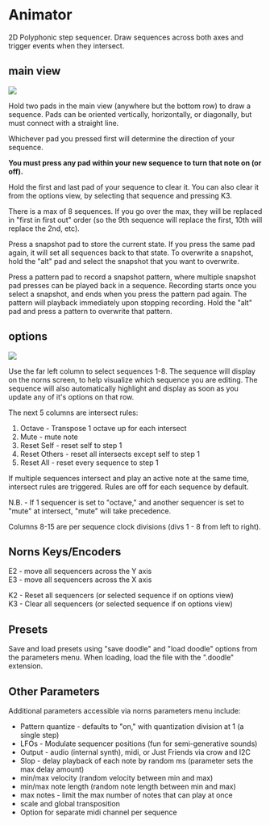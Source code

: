 # Animator

2D Polyphonic step sequencer. Draw sequences across both axes and trigger events when they intersect.

## main view

![](assets/main.png)

Hold two pads in the main view (anywhere but the bottom row) to draw a sequence. Pads can be oriented vertically, horizontally, or diagonally, but must connect with a straight line.

Whichever pad you pressed first will determine the direction of your sequence. 

**You must press any pad within your new sequence to turn that note on (or off).** 

Hold the first and last pad of your sequence to clear it. You can also clear it from the options view, by selecting that sequence and pressing K3.

There is a max of 8 sequences. If you go over the max, they will be replaced in "first in first out" order  (so the 9th sequence will replace the first, 10th will replace the 2nd, etc).

Press a snapshot pad to store the current state. If you press the same pad again, it will set all sequences back to that state. To overwrite a snapshot, hold the "alt" pad and select the snapshot that you want to overwrite.   

Press a pattern pad to record a snapshot pattern, where multiple snapshot pad presses can be played back in a sequence. Recording starts once you select a snapshot, and ends when you press the pattern pad again. The pattern will playback immediately upon stopping recording. Hold the "alt" pad and press a pattern to overwrite that pattern.

## options

![](assets/options.png)

Use the far left column to select sequences 1-8. The sequence will display on the norns screen, to help visualize which sequence you are editing. The sequence will also automatically highlight and display as soon as you update any of it's options on that row.

The next 5 columns are intersect rules:

1. Octave - Transpose 1 octave up for each intersect
2. Mute - mute note
3. Reset Self - reset self to step 1
4. Reset Others - reset all intersects except self to step 1
5. Reset All - reset every sequence to step 1

If multiple sequences intersect and play an active note at the same time, intersect rules are triggered. Rules are off for each sequence by default.

N.B. - If 1 sequencer is set to "octave," and another sequencer is set to "mute" at intersect, "mute" will take precedence.

Columns 8-15 are per sequence clock divisions (divs 1 - 8 from left to right). 

## Norns Keys/Encoders

E2 - move all sequencers across the Y axis  
E3 - move all sequencers across the X axis

K2 - Reset all sequencers (or selected sequence if on options view)  
K3 - Clear all sequencers (or selected sequence if on options view)

## Presets
Save and load presets using "save doodle" and "load doodle" options from the parameters menu. When loading, load the file with the ".doodle" extension.

## Other Parameters

Additional parameters accessible via norns parameters menu include:

* Pattern quantize - defaults to "on," with quantization division at 1 (a single step)
* LFOs - Modulate sequencer positions (fun for semi-generative sounds)
* Output - audio (internal synth), midi, or Just Friends via crow and I2C
* Slop - delay playback of each note by random ms (parameter sets the max delay amount)
* min/max velocity (random velocity between min and max) 
* min/max note length (random note length between min and max)
* max notes - limit the max number of notes that can play at once
* scale and global transposition
* Option for separate midi channel per sequence

